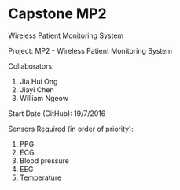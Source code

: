 # Capstone MP2
Wireless Patient Monitoring System

Project: MP2 - Wireless Patient Monitoring System

Collaborators: 
1. Jia Hui Ong
2. Jiayi Chen
3. William Ngeow

Start Date (GitHub): 19/7/2016

Sensors Required (in order of priority): 
1. PPG
2. ECG
3. Blood pressure
4. EEG
5. Temperature
